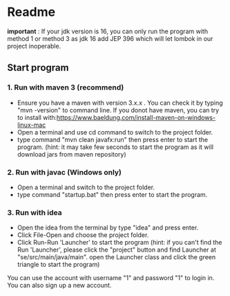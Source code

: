 # Readme
__important__ : If your jdk version is 16, you can only run the program with method 1 or method 3 as jdk 16 add JEP 396 which will let lombok in our project inoperable.
## Start program
### 1. Run with maven 3 (__recommend__)
- Ensure you have a maven with version 3.x.x . You can check it by typing "mvn -version" to command line.
If you donot have maven, you can try to install with:https://www.baeldung.com/install-maven-on-windows-linux-mac
- Open a terminal and use cd command to switch to the project folder.
- type command "mvn clean javafx:run" then press enter to start the program. (hint: it may take few seconds to start the program as it will download jars from maven repository)
### 2. Run with javac (__Windows only__)
- Open a terminal and switch to the project folder.
- type command "startup.bat" then press enter to start the program.
### 3. Run with idea
- Open the idea from the terminal by type "idea" and press enter.
- Click File-Open and choose the project folder.
- Click Run-Run 'Launcher' to start the program (hint: if you can't find the Run 'Launcher', please click the "project" button and find Launcher at "se/src/main/java/main". open the Launcher class and click the green triangle to start the program)

You can use the account with username "1" and password "1" to login in. You can also sign up a new account.
